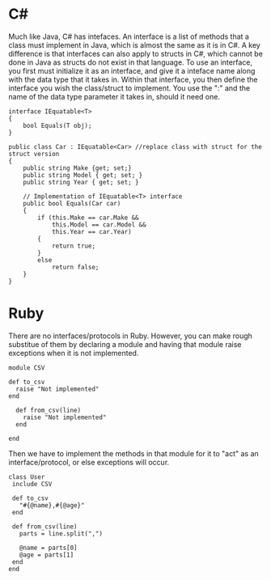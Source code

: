 # C#
Much like Java, C# has intefaces. An interface is a list of methods that a class must implement in Java, which is almost the same as it is in C#. A key difference is that interfaces can also apply to structs in C#, which cannot be done in Java as structs do not exist in that language. To use an interface, you first must initialize it as an interface, and give it a inteface name along with the data type that it takes in. Within that interface, you then define the interface you wish the class/struct to implement. You use the ":" and the name of the data type parameter it takes in, should it need one.

    interface IEquatable<T>
    {
        bool Equals(T obj);
    }

    public class Car : IEquatable<Car> //replace class with struct for the struct version
    {
        public string Make {get; set;}
        public string Model { get; set; }
        public string Year { get; set; }

        // Implementation of IEquatable<T> interface
        public bool Equals(Car car)
        {
            if (this.Make == car.Make &&
                this.Model == car.Model &&
                this.Year == car.Year)
            {
                return true;
            }
            else
                return false;
        }
    }



# Ruby
There are no interfaces/protocols in Ruby. However, you can make rough substitue of them by declaring a module and having that module raise exceptions when it is not implemented. 

    module CSV

    def to_csv
      raise "Not implemented"
    end

      def from_csv(line)
        raise "Not implemented"
      end

    end

Then we have to implement the methods in that module for it to "act" as an interface/protocol, or else exceptions will occur.

    class User
     include CSV

     def to_csv
       "#{@name},#{@age}"
     end

     def from_csv(line)
       parts = line.split(",")

       @name = parts[0]
       @age = parts[1]
     end
    end
